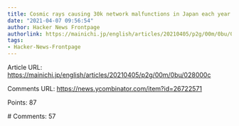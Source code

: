 ```yaml
---
title: Cosmic rays causing 30k network malfunctions in Japan each year
date: "2021-04-07 09:56:54"
author: Hacker News Frontpage
authorlink: https://mainichi.jp/english/articles/20210405/p2g/00m/0bu/028000c
tags:
- Hacker-News-Frontpage
---
```


<p>Article URL: <a href="https://mainichi.jp/english/articles/20210405/p2g/00m/0bu/028000c">https://mainichi.jp/english/articles/20210405/p2g/00m/0bu/028000c</a></p>
<p>Comments URL: <a href="https://news.ycombinator.com/item?id=26722571">https://news.ycombinator.com/item?id=26722571</a></p>
<p>Points: 87</p>
<p># Comments: 57</p>
